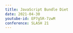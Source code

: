 ```yaml
---
title: JavaScript Bundle Diet
date: 2021-04-30
youtube-id: EP7g5R-7zwM
conference: SLASH 21
---
```

